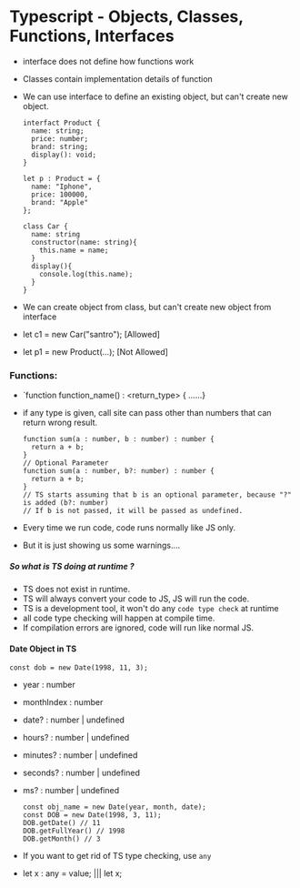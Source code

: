 # Typescript - Objects, Classes, Functions, Interfaces
- interface does not define how functions work
- Classes contain implementation details of function
- We can use interface to define an existing object, but can't create new object.

  ```
  interfact Product {
    name: string;
    price: number;
    brand: string;
    display(): void;
  }

  let p : Product = {
    name: "Iphone",
    price: 100000,
    brand: "Apple"
  };

  class Car {
    name: string
    constructor(name: string){
      this.name = name;
    }
    display(){
      console.log(this.name);
    }
  }
  ```
- We can create object from class, but can't create new object from interface
- let c1 = new Car("santro"); [Allowed]
- let p1 = new Product(...); [Not Allowed]

### Functions:
- `function function_name() : <return_type> { ......}
- if any type is given, call site can pass other than numbers that can return wrong result.

  ```
  function sum(a : number, b : number) : number {
    return a + b;
  }
  // Optional Parameter
  function sum(a : number, b?: number) : number {
    return a + b;
  }
  // TS starts assuming that b is an optional parameter, because "?" is added (b?: number)
  // If b is not passed, it will be passed as undefined.
  ```
- Every time we run code, code runs normally like JS only.
- But it is just showing us some warnings....
##### So what is TS doing at runtime ?
- TS does not exist in runtime.
- TS will always convert your code to JS, JS will run the code.
- TS is a development tool, it won't do any `code type check` at runtime
- all code type checking will happen at compile time.
- If compilation errors are ignored, code will run like normal JS.

#### Date Object in TS
`const dob = new Date(1998, 11, 3);`
- year : number
- monthIndex : number
- date? : number | undefined
- hours? : number | undefined
- minutes? : number | undefined
- seconds? : number | undefined
- ms? : number | undefined

  ```
  const obj_name = new Date(year, month, date);
  const DOB = new Date(1998, 3, 11);
  DOB.getDate() // 11
  DOB.getFullYear() // 1998
  DOB.getMonth() // 3
  ```
- If you want to get rid of TS type checking, use `any`
- let x : any = value; ||| let x;
